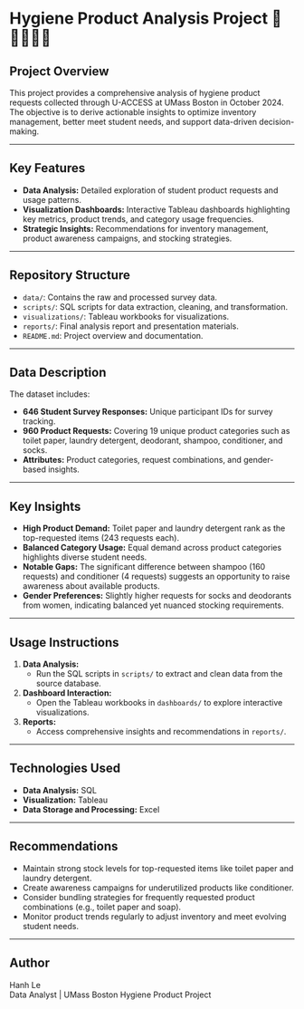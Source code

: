 # **Hygiene Product Analysis Project**  🚜👩‍🌾👨‍🌾 

## **Project Overview**  
This project provides a comprehensive analysis of hygiene product requests collected through U-ACCESS at UMass Boston in October 2024. The objective is to derive actionable insights to optimize inventory management, better meet student needs, and support data-driven decision-making.  

---

## **Key Features**  
- **Data Analysis:** Detailed exploration of student product requests and usage patterns.  
- **Visualization Dashboards:** Interactive Tableau dashboards highlighting key metrics, product trends, and category usage frequencies.  
- **Strategic Insights:** Recommendations for inventory management, product awareness campaigns, and stocking strategies.  

---

## **Repository Structure**  
- `data/`: Contains the raw and processed survey data.  
- `scripts/`: SQL scripts for data extraction, cleaning, and transformation.  
- `visualizations/`: Tableau workbooks for visualizations.  
- `reports/`: Final analysis report and presentation materials.  
- `README.md`: Project overview and documentation.  

---

## **Data Description**  
The dataset includes:  
- **646 Student Survey Responses:** Unique participant IDs for survey tracking.  
- **960 Product Requests:** Covering 19 unique product categories such as toilet paper, laundry detergent, deodorant, shampoo, conditioner, and socks.  
- **Attributes:** Product categories, request combinations, and gender-based insights.

---

## **Key Insights**  
- **High Product Demand:** Toilet paper and laundry detergent rank as the top-requested items (243 requests each).  
- **Balanced Category Usage:** Equal demand across product categories highlights diverse student needs.  
- **Notable Gaps:** The significant difference between shampoo (160 requests) and conditioner (4 requests) suggests an opportunity to raise awareness about available products.  
- **Gender Preferences:** Slightly higher requests for socks and deodorants from women, indicating balanced yet nuanced stocking requirements.

---

## **Usage Instructions**  
1. **Data Analysis:**  
   - Run the SQL scripts in `scripts/` to extract and clean data from the source database.  
2. **Dashboard Interaction:**  
   - Open the Tableau workbooks in `dashboards/` to explore interactive visualizations.  
3. **Reports:**  
   - Access comprehensive insights and recommendations in `reports/`.

---

## **Technologies Used**  
- **Data Analysis:** SQL  
- **Visualization:** Tableau  
- **Data Storage and Processing:** Excel  

---

## **Recommendations**  
- Maintain strong stock levels for top-requested items like toilet paper and laundry detergent.  
- Create awareness campaigns for underutilized products like conditioner.  
- Consider bundling strategies for frequently requested product combinations (e.g., toilet paper and soap).  
- Monitor product trends regularly to adjust inventory and meet evolving student needs.

---

## **Author**  
Hanh Le   
Data Analyst | UMass Boston Hygiene Product Project  

